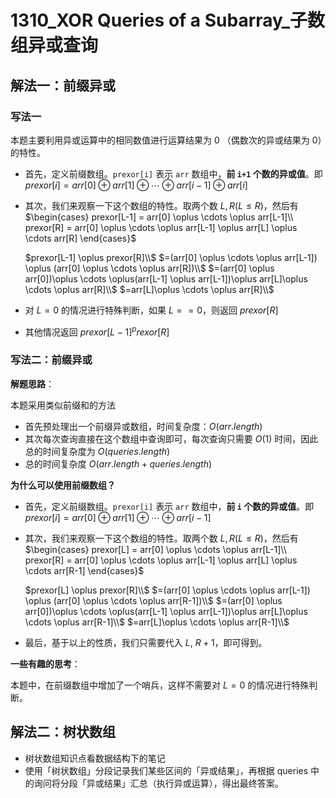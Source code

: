 # 1310_XOR Queries of a Subarray_子数组异或查询

## 解法一：前缀异或

### 写法一

本题主要利用异或运算中的相同数值进行运算结果为 $0$ （偶数次的异或结果为 $0$）的特性。

- 首先，定义前缀数组。`prexor[i]` 表示 `arr` 数组中，**前 `i+1` 个数的异或值**。即 $prexor[i] = arr[0] \oplus arr[1] \oplus \cdots \oplus arr[i-1] \oplus arr[i]$

- 其次，我们来观察一下这个数组的特性。取两个数 $L, R (L \le R)$，然后有
$\begin{cases}
 prexor[L-1] = arr[0] \oplus \cdots \oplus arr[L-1]\\
 prexor[R] = arr[0] \oplus \cdots \oplus arr[L-1] \oplus arr[L] \oplus \cdots arr[R]
\end{cases}$

    $prexor[L-1] \oplus prexor[R]\\$
    $=(arr[0] \oplus \cdots \oplus arr[L-1]) \oplus (arr[0] \oplus \cdots \oplus arr[R])\\$
    $=(arr[0] \oplus arr[0])\oplus \cdots \oplus(arr[L-1] \oplus arr[L-1])\oplus arr[L]\oplus \cdots \oplus arr[R]\\$
    $=arr[L]\oplus \cdots \oplus arr[R]\\$    

- 对 $L=0$ 的情况进行特殊判断，如果 $L==0$，则返回 $prexor[R]$
- 其他情况返回 $prexor[L-1] ^ prexor[R]$

### 写法二：前缀异或

**解题思路**：

本题采用类似前缀和的方法

- 首先预处理出一个前缀异或数组，时间复杂度：$O(arr.length)$
- 其次每次查询直接在这个数组中查询即可，每次查询只需要 $O(1)$ 时间，因此总的时间复杂度为 $O(queries.length)$
- 总的时间复杂度 $O(arr.length + queries.length)$

**为什么可以使用前缀数组？**

- 首先，定义前缀数组。`prexor[i]` 表示 `arr` 数组中，**前 `i` 个数的异或值**。即 $prexor[i] = arr[0] \oplus arr[1] \oplus \cdots \oplus arr[i-1]$
- 其次，我们来观察一下这个数组的特性。取两个数 $L, R (L \le R)$，然后有
$\begin{cases}
 prexor[L] = arr[0] \oplus \cdots \oplus arr[L-1]\\
 prexor[R] = arr[0] \oplus \cdots \oplus arr[L-1] \oplus arr[L] \oplus \cdots arr[R-1]
\end{cases}$

    $prexor[L] \oplus prexor[R]\\$
    $=(arr[0] \oplus \cdots \oplus arr[L-1]) \oplus (arr[0] \oplus \cdots \oplus arr[R-1])\\$
    $=(arr[0] \oplus arr[0])\oplus \cdots \oplus(arr[L-1] \oplus arr[L-1])\oplus arr[L]\oplus \cdots \oplus arr[R-1]\\$
    $=arr[L]\oplus \cdots \oplus arr[R-1]\\$

- 最后，基于以上的性质，我们只需要代入 $L$, $R+1$，即可得到。

**一些有趣的思考**：

本题中，在前缀数组中增加了一个哨兵，这样不需要对 $L=0$ 的情况进行特殊判断。

## 解法二：树状数组

- 树状数组知识点看数据结构下的笔记
- 使用「树状数组」分段记录我们某些区间的「异或结果」，再根据 queries 中的询问将分段「异或结果」汇总（执行异或运算），得出最终答案。
